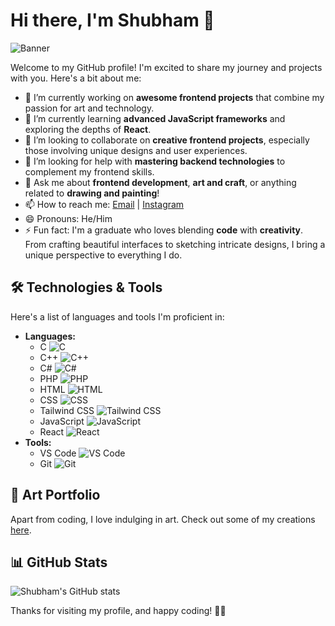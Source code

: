 # Hi there, I'm Shubham 👋

![Banner](https://via.placeholder.com/1000x300.png?text=Welcome+to+Shubham's+GitHub+Profile)

Welcome to my GitHub profile! I'm excited to share my journey and projects with you. Here's a bit about me:

- 🔭 I’m currently working on **awesome frontend projects** that combine my passion for art and technology.
- 🌱 I’m currently learning **advanced JavaScript frameworks** and exploring the depths of **React**.
- 👯 I’m looking to collaborate on **creative frontend projects**, especially those involving unique designs and user experiences.
- 🤔 I’m looking for help with **mastering backend technologies** to complement my frontend skills.
- 💬 Ask me about **frontend development**, **art and craft**, or anything related to **drawing and painting**!
- 📫 How to reach me: [Email](mailto:codemeshubham@gmail.com) | [Instagram](https://instagram.com/shubham_41102)
- 😄 Pronouns: He/Him
- ⚡ Fun fact: I'm a graduate who loves blending **code** with **creativity**. From crafting beautiful interfaces to sketching intricate designs, I bring a unique perspective to everything I do.

## 🛠️ Technologies & Tools
Here's a list of languages and tools I'm proficient in:

- **Languages:** 
  - C ![C](https://img.shields.io/badge/-C-A8B9CC?style=flat-square&logo=c&logoColor=white)
  - C++ ![C++](https://img.shields.io/badge/-C++-00599C?style=flat-square&logo=c%2B%2B&logoColor=white)
  - C# ![C#](https://img.shields.io/badge/-C%23-239120?style=flat-square&logo=c-sharp&logoColor=white)
  - PHP ![PHP](https://img.shields.io/badge/-PHP-777BB4?style=flat-square&logo=php&logoColor=white)
  - HTML ![HTML](https://img.shields.io/badge/-HTML-E34F26?style=flat-square&logo=html5&logoColor=white)
  - CSS ![CSS](https://img.shields.io/badge/-CSS-1572B6?style=flat-square&logo=css3&logoColor=white)
  - Tailwind CSS ![Tailwind CSS](https://img.shields.io/badge/-Tailwind_CSS-38B2AC?style=flat-square&logo=tailwind-css&logoColor=white)
  - JavaScript ![JavaScript](https://img.shields.io/badge/-JavaScript-F7DF1E?style=flat-square&logo=javascript&logoColor=black)
  - React ![React](https://img.shields.io/badge/-React-61DAFB?style=flat-square&logo=react&logoColor=black)
- **Tools:**
  - VS Code ![VS Code](https://img.shields.io/badge/-VS_Code-007ACC?style=flat-square&logo=visual-studio-code&logoColor=white)
  - Git ![Git](https://img.shields.io/badge/-Git-F05032?style=flat-square&logo=git&logoColor=white)
  <!-- Figma ![Figma](https://img.shields.io/badge/-Figma-F24E1E?style=flat-square&logo=figma&logoColor=white)
  - Photoshop ![Photoshop](https://img.shields.io/badge/-Photoshop-31A8FF?style=flat-square&logo=adobe-photoshop&logoColor=white)-->

## 🎨 Art Portfolio
Apart from coding, I love indulging in art. Check out some of my creations [here](https://instagram.com/shubham_41102).

## 📊 GitHub Stats
![Shubham's GitHub stats](https://github-readme-stats.vercel.app/api?username=shubham8077&show_icons=true&theme=radical)

Thanks for visiting my profile, and happy coding! 🎨✨
